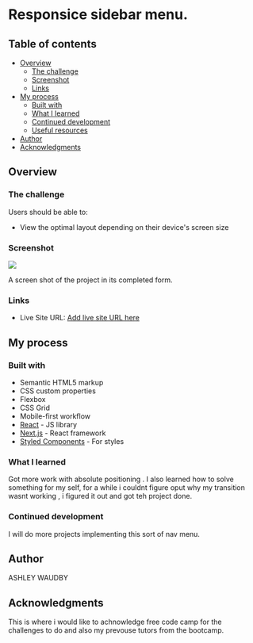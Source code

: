 # Responsice sidebar menu.

## Table of contents

- [Overview](#overview)
  - [The challenge](#the-challenge)
  - [Screenshot](#screenshot)
  - [Links](#links)
- [My process](#my-process)
  - [Built with](#built-with)
  - [What I learned](#what-i-learned)
  - [Continued development](#continued-development)
  - [Useful resources](#useful-resources)
- [Author](#author)
- [Acknowledgments](#acknowledgments)



## Overview

### The challenge

Users should be able to:

- View the optimal layout depending on their device's screen size

### Screenshot

![](./screenshot.jpg)

A screen shot of the project in its completed form.



### Links
- Live Site URL: [Add live site URL here](https://your-live-site-url.com)

## My process

### Built with

- Semantic HTML5 markup
- CSS custom properties
- Flexbox
- CSS Grid
- Mobile-first workflow
- [React](https://reactjs.org/) - JS library
- [Next.js](https://nextjs.org/) - React framework
- [Styled Components](https://styled-components.com/) - For styles



### What I learned

Got more work with absolute positioning . I also learned how to solve something for my self, for a while i couldnt figure oput why my transition wasnt working , i figured it out and got teh project done.





### Continued development

I will do more projects implementing this sort of nav menu.





## Author

ASHLEY WAUDBY



## Acknowledgments

This is where i would like to achnowledge free code camp for the challenges to do and also my prevouse tutors from the bootcamp.

